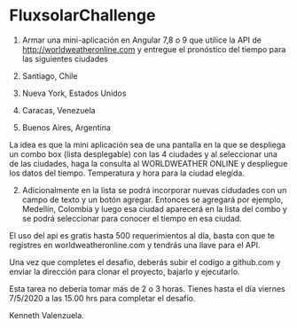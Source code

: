 # FluxsolarChallenge

1. Armar una mini-aplicación en Angular 7,8 o 9 que utilice la API de http://worldweatheronline.com y entregue el pronóstico del tiempo para las siguientes ciudades


1. Santiago, Chile

2. Nueva York, Estados Unidos

3. Caracas, Venezuela

4. Buenos Aires, Argentina


La idea es que la mini aplicación sea de una pantalla en la que se despliega un combo box (lista desplegable) con las 4 ciudades y al seleccionar una de las ciudades, haga la consulta al WORLDWEATHER ONLINE y despliegue los datos del tiempo. Temperatura y hora para la ciudad elegida.

2. Adicionalmente en la lista se podrá incorporar nuevas cidudades con un campo de texto y un botón agregar. Entonces se agregará por ejemplo, Medellín, Colombia y luego esa ciudad aparecerá en la lista del combo y se podrá seleccionar para conocer el tiempo en esa ciudad.

El uso del api es gratis hasta 500 requerimientos al día, basta con que te registres en worldweatheronline.com y tendrás una llave para el API.

Una vez que completes el desafio, deberás subir el codigo a github.com y enviar la dirección para clonar el proyecto, bajarlo y ejecutarlo.


Esta tarea no debería tomar más de 2 o 3 horas. Tienes hasta el día viernes 7/5/2020 a las 15.00 hrs para completar el desafío.

Kenneth Valenzuela.